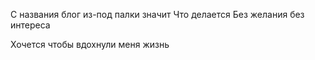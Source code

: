 С названия блог из-под палки значит
Что делается
Без желания без интереса


Хочется чтобы вдохнули меня жизнь

